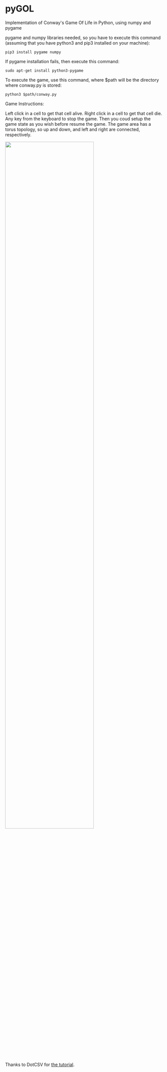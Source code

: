 # pyGOL
Implementation of Conway's Game Of Life in Python, using numpy and pygame

pygame and numpy libraries needed, so you have to execute this command (assuming that you have python3 and pip3 installed on your machine):

``
pip3 install pygame numpy
``

If pygame installation fails, then execute this command:
```
sudo apt-get install python3-pygame
```

To execute the game, use this command, where $path will be the directory where conway.py is stored:
```
python3 $path/conway.py
```
Game Instructions:

Left click in a cell to get that cell alive.
Right click in a cell to get that cell die.
Any key from the keyboard to stop the game. Then you coud setup the game state as you wish before resume the game.
The game area has a torus topology, so up and down, and left and right are connected, respectively.

<img src="https://user-images.githubusercontent.com/13170751/80438051-8a837680-8903-11ea-8850-3ccdab1b7458.png" width="75%"></img> 

Thanks to DotCSV for [the tutorial](https://www.youtube.com/watch?v=qPtKv9fSHZY
).
